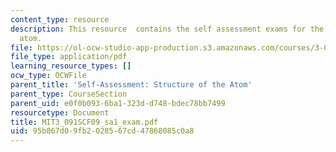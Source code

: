 ```yaml
---
content_type: resource
description: This resource  contains the self assessment exams for the structure of
  atom.
file: https://ol-ocw-studio-app-production.s3.amazonaws.com/courses/3-091sc-introduction-to-solid-state-chemistry-fall-2010/95b867d09fb2028567cd47868085c0a8_MIT3_091SCF09_sa1_exam.pdf
file_type: application/pdf
learning_resource_types: []
ocw_type: OCWFile
parent_title: 'Self-Assessment: Structure of the Atom'
parent_type: CourseSection
parent_uid: e0f0b093-6ba1-323d-d748-bdec78bb7499
resourcetype: Document
title: MIT3_091SCF09_sa1_exam.pdf
uid: 95b867d0-9fb2-0285-67cd-47868085c0a8
---
```

